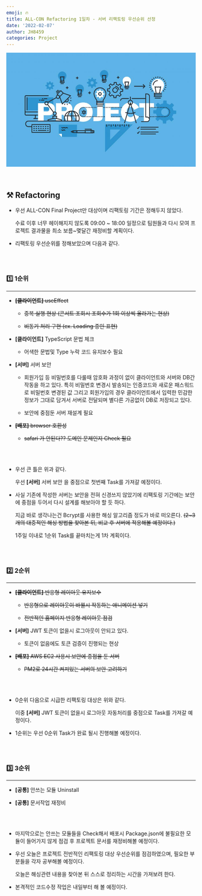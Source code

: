 ```yaml
---
emoji: 🔥
title: ALL-CON Refactoring 1일차 - 서버 리팩토링 우선순위 선정
date: '2022-02-07'
author: JH8459
categories: Project
---
```


![github-blog.png](../../../assets/common/project.jpeg)

<br>

## ⚒️ Refactoring

- 우선 ALL-CON Final Project만 대상이며 리팩토링 기간은 정해두지 않았다.

  수료 이후 너무 헤이해지지 않도록 09:00 ~ 18:00 일정으로 팀원들과 다시 모여 프로젝트 결과물을 최소 보름~몇달간 재정비할 계획이다.

- 리팩토링 우선순위를 정해보았으며 다음과 같다.

<br>
<br>

### 1️⃣ 1순위

---

- ~~**[클라이언트]** useEffect~~
  - ~~중복 실행 현상 (콘서트 조회시 조회수가 1회 이상씩 올라가는 현상)~~

  - ~~비동기 처리 구현 (ex. Loading 중인 표현)~~

- **[클라이언트]** TypeScript 문법 체크
  - 어색한 문법및 Type 누락 코드 유지보수 필요

- **[서버]** 서버 보안
  - 회원가입 등 비밀번호를 다룰때 암호화 과정이 없이 클라이언트와 서버와 DB간 작동을 하고 있다. 특히 비밀번호 변경시 발송되는 인증코드와 새로운 패스워드로 비밀번호 변경된 값 그리고 회원가입의 경우 클라이언트에서 입력한 민감한 정보가 그대로 담겨서 서버로 전달되며 별다른 가공없이 DB로 저장되고 있다.

  - 보안에 중점둔 서버 재설계 필요

- ~~**[배포]** browser 호환성~~
  - ~~safari 가 안된다?? 도메인 문제인지 Check 필요~~

<br>
<br>

- 우선 큰 틀은 위과 같다.

  우선 **[서버]** 서버 보안 을 중점으로 첫번째 Task를 가져갈 예정이다.

- 사실 기존에 작성한 서버는 보안을 전혀 신경쓰지 않았기에 리팩토링 기간에는 보안에 중점을 두어서 다시 설계를 해보아야 할 듯 하다.

  지금 바로 생각나는건 Bcrypt를 사용한 해싱 알고리즘 정도가 바로 떠오른다. ~~(2~3개의 대중적인 해싱 방법을 찾아본 뒤, 비교 후 서버에 적용해볼 예정이다.)~~

  1주일 이내로 1순위 Task를 끝마치는게 1차 계획이다.

<br>
<br>

### 2️⃣ 2순위

---

- ~~**[클라이언트]** 반응형 레이아웃 유지보수~~
  - ~~반응형으로 레이아웃이 바뀔시 작동하는 애니메이션 넣기~~

  - ~~전반적인 홈페이지 반응형 레이아웃 점검~~

- **[서버]** JWT 토큰이 없을시 로그아웃이 안되고 있다.
  - 토큰이 없음에도 토큰 검증이 진행되는 현상

- ~~**[배포]** AWS EC2 사용시 보안에 중점을 둔 서버~~
  - ~~PM2로 24시간 켜져있는 서버의 보안 고려하기~~

<br>
<br>

- 0순위 다음으로 시급한 리팩토링 대상은 위와 같다.

  이중 **[서버]** JWT 토큰이 없을시 로그아웃 자동처리를 중점으로 Task를 가져갈 예정이다.

- 1순위는 우선 0순위 Task가 완료 될시 진행해볼 예정이다.

<br>
<br>

### 3️⃣ 3순위

---

- **[공통]** 안쓰는 모듈 Uninstall

- **[공통]** 문서작업 재정비

<br>
<br>

- 마지막으로는 안쓰는 모듈들을 Check해서 배포시 Package.json에 불필요한 모듈이 들어가지 않게 점검 후 프로젝트 문서를 재정비해볼 예정이다.

- 우선 오늘은 프로젝트 전반적인 리팩토링 대상 우선순위를 점검하였으며, 필요한 부분들을 각자 공부해볼 예정이다.

  오늘은 해싱관련 내용을 찾아본 뒤 스스로 정리하는 시간을 가져보려 한다.

- 본격적인 코드수정 작업은 내일부터 해 볼 예정이다.

<br>
<br>
